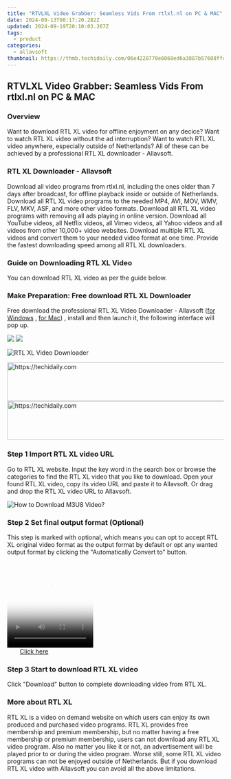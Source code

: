 ```yaml
---
title: "RTVLXL Video Grabber: Seamless Vids From rtlxl.nl on PC & MAC"
date: 2024-09-13T00:17:20.282Z
updated: 2024-09-19T20:10:03.267Z
tags:
  - product
categories:
  - allavsoft
thumbnail: https://thmb.techidaily.com/06e4228770e6068ed6a3887b57608ffc3ec670ddf3f56b58d3f796cd0fa916df.jpg
---
```


## RTVLXL Video Grabber: Seamless Vids From rtlxl.nl on PC & MAC

### Overview

Want to download RTL XL video for offline enjoyment on any decice? Want to watch RTL XL video without the ad interruption? Want to watch RTL XL video anywhere, especially outside of Netherlands? All of these can be achieved by a professional RTL XL downloader - Allavsoft.

### RTL XL Downloader - Allavsoft

Download all video programs from rtlxl.nl, including the ones older than 7 days after broadcast, for offline playback inside or outside of Netherlands. Download all RTL XL video programs to the needed MP4, AVI, MOV, WMV, FLV, MKV, ASF, and more other video formats. Download all RTL XL video programs with removing all ads playing in online version. Download all YouTube videos, all Netflix videos, all Vimeo videos, all Yahoo videos and all videos from other 10,000+ video websites. Download multiple RTL XL videos and convert them to your needed video format at one time. Provide the fastest downloading speed among all RTL XL downloaders.

### Guide on Downloading RTL XL Video

You can download RTL XL video as per the guide below.

### Make Preparation: Free download RTL XL Downloader

Free download the professional RTL XL Video Downloader - Allavsoft ([for Windows](https://tools.techidaily.com/allavsoft/products/) , [for Mac](https://tools.techidaily.com/allavsoft/products/)) , install and then launch it, the following interface will pop up.

[![](https://www.allavsoft.com/how-to/../images/how-to/free-download-win.jpg)](https://tools.techidaily.com/allavsoft/products/) [![](https://www.allavsoft.com/how-to/../images/how-to/free-download-mac.jpg)](https://tools.techidaily.com/allavsoft/products/)

![RTL XL Video Downloader](https://www.allavsoft.com/how-to/../images/allavsoft/screen-shot-600.jpg)

<!-- affiliate ads begin -->
<a href="https://unicoeye.pxf.io/c/5597632/2134235/18498" target="_top" id="2134235">
  <img src="//a.impactradius-go.com/display-ad/18498-2134235" border="0" alt="https://techidaily.com" width="728" height="90"/>
</a>
<img height="0" width="0" src="https://unicoeye.pxf.io/i/5597632/2134235/18498" style="position:absolute;visibility:hidden;" border="0" />
<!-- affiliate ads end -->

<!-- affiliate ads begin -->
<a href="https://appsumo.8odi.net/c/5597632/2037359/7443" target="_top" id="2037359">
  <img src="//a.impactradius-go.com/display-ad/7443-2037359" border="0" alt="https://techidaily.com" width="728" height="90"/>
</a>
<img height="0" width="0" src="https://appsumo.8odi.net/i/5597632/2037359/7443" style="position:absolute;visibility:hidden;" border="0" />
<!-- affiliate ads end -->

### Step 1 Import RTL XL video URL

Go to RTL XL website. Input the key word in the search box or browse the categories to find the RTL XL video that you like to download. Open your found RTL XL video, copy its video URL and paste it to Allavsoft. Or drag and drop the RTL XL video URL to Allavsoft.

![How to Download M3U8 Video?](https://www.allavsoft.com/how-to/../images/how-to/download-rtmp-video/download-rtmp-video.jpg)

### Step 2 Set final output format (Optional)

This step is marked with optional, which means you can opt to accept RTL XL original video format as the output format by default or opt any wanted output format by clicking the "Automatically Convert to" button.

<!-- affiliate ads begin -->
<span id="1304648">
					<video width="200" height="200" style="cursor:pointer"
           poster="//a.impactradius-go.com/display-clicktoplayimage/1304648.png"
           onclick="if(!this.playClicked){this.play();this.setAttribute('controls',true);this.playClicked=true;}">
	   <source src="//a.impactradius-go.com/display-ad/15852-1304648">
	   <img src="//a.impactradius-go.com/display-clicktoplayimage/1304648.png" style="border: none; height: 100%; width: 100%; object-fit: contain">
	</video>
	<div style="width:125px;text-align:center"><a href="javascript:window.open(decodeURIComponent('https%3A%2F%2Fthefitville.pxf.io%2Fc%2F5597632%2F1304648%2F15852'), '_blank');void(0);">Click here</a></div>
</span>
<img height="0" width="0" src="https://imp.pxf.io/i/5597632/1304648/15852" style="position:absolute;visibility:hidden;" border="0" />
<!-- affiliate ads end -->

### Step 3 Start to download RTL XL video

Click "Download" button to complete downloading video from RTL XL.

### More about RTL XL

RTL XL is a video on demand website on which users can enjoy its own produced and purchased video programs. RTL XL provides free membership and premium membership, but no matter having a free membership or premium membership, users can not download any RTL XL video program. Also no matter you like it or not, an advertisement will be played prior to or during the video program. Worse still, some RTL XL video programs can not be enjoyed outside of Netherlands. But if you download RTL XL video with Allavsoft you can avoid all the above limitations.

<ins class="adsbygoogle"
     style="display:block"
     data-ad-format="autorelaxed"
     data-ad-client="ca-pub-7571918770474297"
     data-ad-slot="1223367746"></ins>

<ins class="adsbygoogle"
     style="display:block"
     data-ad-client="ca-pub-7571918770474297"
     data-ad-slot="8358498916"
     data-ad-format="auto"
     data-full-width-responsive="true"></ins>
